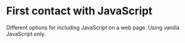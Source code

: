 # First contact with JavaScript

Different options for including JavaScript on a web page. Using vanilla JavaScript only.
